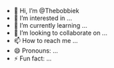- 👋 Hi, I’m @Thebobbiek
- 👀 I’m interested in ...
- 🌱 I’m currently learning ...
- 💞️ I’m looking to collaborate on ...
- 📫 How to reach me ...
- 😄 Pronouns: ...
- ⚡ Fun fact: ...

<!---
Thebobbiek/Thebobbiek is a ✨ special ✨ repository because its `README.md` (this file) appears on your GitHub profile.
You can click the Preview link to take a look at your changes.
--->
